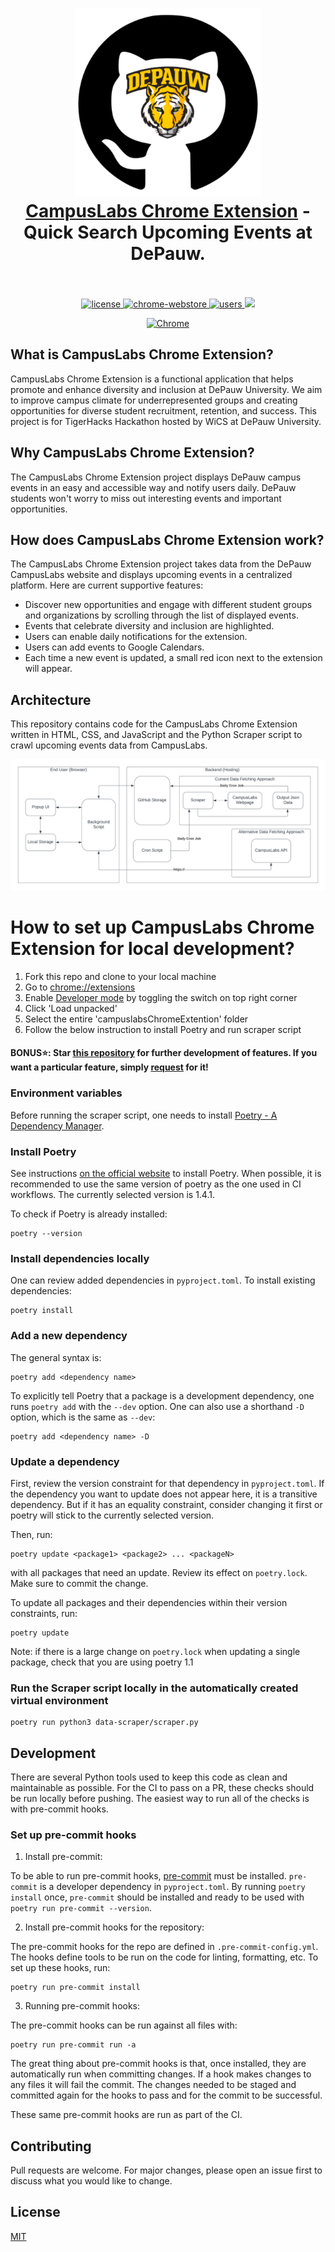 <h1 align="center">
  <a href="https://standardjs.com"><img src="images/octotiger.png" alt="CampusLabs Chrome Extension - Quick Search Upcoming Events at DePauw." width="300"></a>
  <br>
  <a href="<INSERT>">CampusLabs Chrome Extension</a> - Quick Search Upcoming Events at DePauw.
  <br>
  <br>
</h1>

<p align="center">
  <a href="https://github.com/joshhn/campuslabsChromeExtention/blob/main/LICENSE">
    <img src="https://img.shields.io/badge/license-MIT-blue.svg" alt="license"/>
  </a>
  <a href="">
    <img src="https://img.shields.io/chrome-web-store/v/joshhn.svg" alt="chrome-webstore"/>
  </a>
  <a href="">
    <img src="https://img.shields.io/chrome-web-store/d/joshhn.svg" alt="users">
  </a>
  <a href="https://github.com/joshhn/campuslabsChromeExtention/graphs/contributors" alt="Contributors">
    <img src="https://img.shields.io/github/contributors/joshhn/campuslabsChromeExtention" />
  </a>
</p>

<div align="center">

  [![Chrome](https://user-images.githubusercontent.com/53124886/111952712-34f12300-8aee-11eb-9fdd-ad579a1eb235.png)](<INSERT>)
</div>

## What is CampusLabs Chrome Extension?

CampusLabs Chrome Extension is a functional application that helps promote and enhance diversity and inclusion at DePauw University. We aim to improve campus climate for underrepresented groups and creating opportunities for diverse student recruitment,
retention, and success. This project is for TigerHacks Hackathon hosted by WiCS at DePauw University.

## Why CampusLabs Chrome Extension?

The CampusLabs Chrome Extension project displays DePauw campus events in an easy and accessible way and notify users daily. DePauw students won't worry to miss out interesting events and important opportunities.

## How does CampusLabs Chrome Extension work?

The CampusLabs Chrome Extension project takes data from the DePauw CampusLabs website and displays upcoming events in a centralized platform. Here are current supportive features:

- Discover new opportunities and engage with different student groups and organizations by scrolling through the list of displayed events.
- Events that celebrate diversity and inclusion are highlighted.
- Users can enable daily notifications for the extension.
- Users can add events to Google Calendars.
- Each time a new event is updated, a small red icon next to the extension will appear.

## Architecture

This repository contains code for the CampusLabs Chrome Extension written in HTML, CSS, and JavaScript and the Python Scraper script to crawl upcoming events data from CampusLabs.

![image](images/architecture.png)


# How to set up CampusLabs Chrome Extension for local development?

<ol>
  <li>Fork this repo and clone to your local machine</li>
  <li>Go to <a href="chrome://extensions">chrome://extensions</a> </li>
  <li>Enable <a href="https://www.mstoic.com/enable-developer-mode-in-chrome/">Developer mode</a> by toggling the switch on top right corner</li>
  <li>Click 'Load unpacked'</li>
  <li>Select the entire 'campuslabsChromeExtention' folder</li>
  <li>Follow the below instruction to install Poetry and run scraper script</li>
</ol>

#### BONUS⭐: Star [this repository](https://github.com/joshhn/campuslabsChromeExtention) for further development of features. If you want a particular feature, simply [request](https://github.com/joshhn/campuslabsChromeExtention/labels/feature) for it!

### Environment variables

Before running the scraper script, one needs to install [Poetry - A Dependency Manager](https://python-poetry.org/).

### Install Poetry

See instructions [on the official website](https://python-poetry.org/docs/master/#installation) to install Poetry.
When possible, it is recommended to use the same version of poetry as the one used in CI workflows. The currently selected version is 1.4.1.

To check if Poetry is already installed:

```
poetry --version
```

### Install dependencies locally

One can review added dependencies in `pyproject.toml`. To install existing dependencies:

```
poetry install
```

### Add a new dependency

The general syntax is:
```
poetry add <dependency name>
```

To explicitly tell Poetry that a package is a development dependency, one runs `poetry add` with the `--dev` option. One can also use a shorthand `-D` option, which is the same as `--dev`:

```
poetry add <dependency name> -D
```

### Update a dependency

First, review the version constraint for that dependency in `pyproject.toml`. If the dependency you want to update does not appear here, it is a transitive dependency. But if it has an equality constraint, consider changing it first or poetry will stick to the currently selected version.

Then, run:
```
poetry update <package1> <package2> ... <packageN>
```
with all packages that need an update. Review its effect on `poetry.lock`. Make sure to commit the change.

To update all packages and their dependencies within their version constraints, run:
```
poetry update
```

Note: if there is a large change on `poetry.lock` when updating a single package, check that you are using poetry 1.1

### Run the Scraper script locally in the automatically created virtual environment

```
poetry run python3 data-scraper/scraper.py
```

## Development
There are several Python tools used to keep this code as clean and maintainable as possible. For the CI to pass on a PR, these checks should be run locally before pushing. The easiest way to run all of the checks is with pre-commit hooks.

### Set up pre-commit hooks

1. Install pre-commit:

To be able to run pre-commit hooks, [pre-commit](https://pre-commit.com/) must be installed. `pre-commit` is a developer
dependency in `pyproject.toml`. By running `poetry install` once, `pre-commit` should be installed and ready to be used
with `poetry run pre-commit --version`.

2. Install pre-commit hooks for the repository:

The pre-commit hooks for the repo are defined in `.pre-commit-config.yml`. The hooks define tools to be run on the code
for linting, formatting, etc. To set up these hooks, run:
```
poetry run pre-commit install
```

3. Running pre-commit hooks:

The pre-commit hooks can be run against all files with:
```
poetry run pre-commit run -a
```
The great thing about pre-commit hooks is that, once installed, they are automatically run when committing changes. If
a hook makes changes to any files it will fail the commit. The changes needed to be staged and committed again for the
hooks to pass and for the commit to be successful.

These same pre-commit hooks are run as part of the CI.

## Contributing

Pull requests are welcome. For major changes, please open an issue first
to discuss what you would like to change.

## License
[MIT](https://github.com/joshhn/campuslabsChromeExtention/blob/main/LICENSE)
